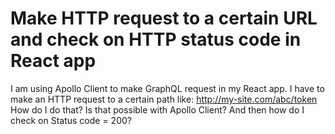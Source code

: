 
# Make HTTP request to a certain URL and check on HTTP status code in React app

I am using Apollo Client to make GraphQL request in my React app.
I have to make an HTTP request to a certain path like: http://my-site.com/abc/token
How do I do that? Is that possible with Apollo Client? And then how do I check on Status code = 200?

        